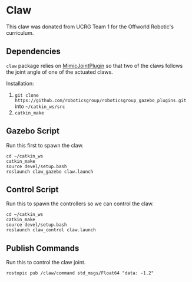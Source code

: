 # Claw

This claw was donated from UCRG Team 1 for the Offworld Robotic's curriculum.

## Dependencies

`claw` package relies on [MimicJointPlugin](https://github.com/roboticsgroup/roboticsgroup_gazebo_plugins) so that two of the claws follows the joint angle of one of the actuated claws.

Installation:
1. `git clone https://github.com/roboticsgroup/roboticsgroup_gazebo_plugins.git` into `~/catkin_ws/src`
1. `catkin_make`

## Gazebo Script

Run this first to spawn the claw.

```
cd ~/catkin_ws
catkin_make
source devel/setup.bash
roslaunch claw_gazebo claw.launch
```

## Control Script

Run this to spawn the controllers so we can control the claw.

```
cd ~/catkin_ws
catkin_make
source devel/setup.bash
roslaunch claw_control claw.launch
```

## Publish Commands

Run this to control the claw joint.

```
rostopic pub /claw/command std_msgs/Float64 "data: -1.2"
```
